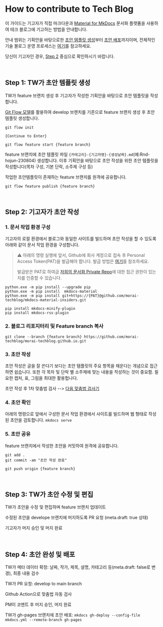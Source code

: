 # How to contribute to Tech Blog

이 가이드는 기고자가 직접 마크다운과 [Material for MkDocs](https://squidfunk.github.io/mkdocs-material/) 문서화 플랫폼을 사용하여 테크 블로그에 기고하는 방법을 안내합니다.

안내 범위는 기획안을 바탕으로한 [초안 템플릿 생성](#step-1-tw가-초안-템플릿-생성)부터 [초안 배포](#4-초안-확인)까지이며, 전체적인 기술 블로그 운영 프로세스는 [여기](https://docs.google.com/presentation/d/1Vj2fPxkv4lRkNK6vzrvJKexuQG6UPk0zQDtRaMcP8vs/edit#slide=id.g25a55c4c35b_0_14)를 참고하세요.

당신이 기고자인 경우, [Step 2](step-2-기고자가-초안-작성) 중심으로 확인하시기 바랍니다.

<br>

## Step 1: TW가 초안 템플릿 생성
TW가 feature 브랜치 생성 후 기고자가 작성한 기획안을 바탕으로 초안 템플릿을 작성합니다.

[Git Flow 모델](https://danielkummer.github.io/git-flow-cheatsheet/index.ko_KR.html)를 활용하여 develop 브랜치를 기준으로 feature 브랜치 생성 후 초안 템플릿 생성합니다.

```
git flow init

{Continue to Enter}

git flow feature start {feature branch}
```
feature 브랜치에 초안 템플릿 파일 `{카테고리}-{기고자명}-{생성날짜}.md`(예:Rnd-hojun-230804) 생성합니다. 이후 기획안을 바탕으로 초안 작성을 위한 초안 템플릿을 작성합니다(목차 구성, 기본 단락, 소주제 구성 등)

작업한 초안템플릿이 존재하는 feature 브랜치를 원격에 공유합니다.

`git flow feature publish {feature branch}`

<br>

## Step 2: 기고자가 초안 작성 

### 1. 문서 작업 환경 구성
기고자의 로컬 환경에서 블로그와 동일한 사이트를 빌드하며 초안 작성을 할 수 있도록 아래와 같이 문서 작업 환경을 구성합니다.

> ⚠️ 아래의 명령 실행에 앞서, Github에 회사 계정으로 접속 후 Personal Access Token(PAT)을 발급해야 합니다.
> 발급 방법은 [여기](https://docs.github.com/ko/authentication/keeping-your-account-and-data-secure/managing-your-personal-access-tokens#creating-a-personal-access-token-classic)를 참조하세요.
> 
> 발급받은 PAT로 하여금 [저희의 문서화 Private Repo](https://github.com/morai-techblog/mkdocs-material-insiders)에 대한 접근 권한이 있는지를 인증할 수 있습니다.

```
python.exe -m pip install --upgrade pip
python.exe -m pip install  mkdocs-material
python.exe -m pip install git+https://{PAT}@github.com/morai-techblog/mkdocs-material-insiders.git

pip install mkdocs-minify-plugin
pip install mkdocs-rss-plugin
```

### 2. 블로그 리포지터리 및 Feature branch 복사 
`git clone --branch {feature branch} https://github.com/morai-techblog/morai-techblog.github.io.git`

### 3. 초안 작성
초안 작성은 글을 잘 쓴다기 보다는 초안 템플릿의 주요 항목을 채운다는 개념으로 접근하면 쉽습니다.
또한 각 목차 및 단락 별 소주제에 맞는 내용을 작성하는 것이 중요함. 필요한 캡처, 표, 그림을 최대한 활용헙나다.

초안 작성 후 1차 맞춤법 검사 --> [다음 맞춤법 검사기](https://alldic.daum.net/grammar_checker.do)

### 4. 초안 확인
아래의 명령으로 앞에서 구성한 문서 작업 환경에서 사이트를 빌드하며 웹 형태로 작성된 초안을 검토합니다.
`mkdocs serve`
  
### 5. 초안 공유 
feature 브랜치에서 작성한 초안을 커밋하여 원격에 공유합니다.
```
git add .
git commit -am "초안 작성 완료"

git push origin {feature branch}
```
<br>

## Step 3: TW가 초안 수정 및 편집
TW가 초안을 수정 및 편집하며 feature 브랜치 업데이트

수정된 초안을 develope 브랜치에 머지하도록 PR 요청 (meta.draft: true 상태)

기고자가 머지 승인 및 머지 완료

<br>

## Step 4: 초안 완성 및 배포
TW가 메타 데이터 확정: 날짜, 작가, 제목, 설명, 카테고리 등(meta.draft: false로 변경), 최종 내용 검수

TW가 PR 요청: develop to main branch

Github Action으로 맞춤법 자동 검사 

PM이 코멘트 후 머지 승인, 머지 완료

TW가 gh-pages 브랜치에 초안 배포:
`mkdocs gh-deploy --config-file mkdocs.yml --remote-branch gh-pages`






